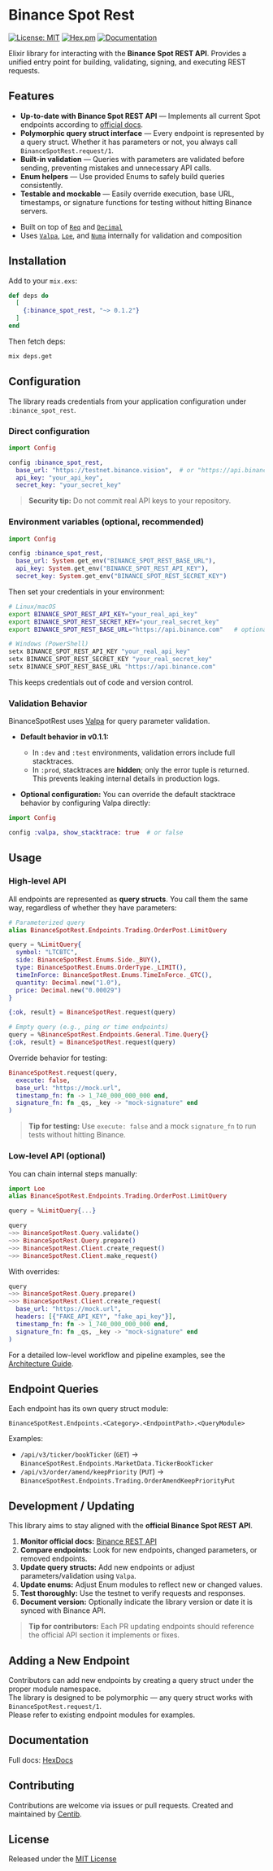 # Binance Spot Rest

[![License: MIT](https://img.shields.io/badge/license-MIT-blue.svg)](LICENSE.md)
[![Hex.pm](https://img.shields.io/hexpm/v/binance_spot_rest.svg)](https://hex.pm/packages/binance_spot_rest)
[![Documentation](https://img.shields.io/badge/docs-hexdocs-purple.svg)](https://hexdocs.pm/binance_spot_rest)

Elixir library for interacting with the **Binance Spot REST API**.
Provides a unified entry point for building, validating, signing, and executing REST requests.

## Features

* **Up-to-date with Binance Spot REST API** — Implements all current Spot endpoints according to [official docs](https://github.com/binance/binance-spot-api-docs/blob/master/rest-api.md).
* **Polymorphic query struct interface** — Every endpoint is represented by a query struct. Whether it has parameters or not, you always call `BinanceSpotRest.request/1`.
* **Built-in validation** — Queries with parameters are validated before sending, preventing mistakes and unnecessary API calls.
* **Enum helpers** — Use provided Enums to safely build queries consistently.
* **Testable and mockable** — Easily override execution, base URL, timestamps, or signature functions for testing without hitting Binance servers.

- Built on top of [`Req`](https://hex.pm/packages/req) and [`Decimal`](https://hex.pm/packages/decimal)
- Uses [`Valpa`](https://hex.pm/packages/valpa), [`Loe`](https://hex.pm/packages/loe), and [`Numa`](https://hex.pm/packages/numa) internally for validation and composition

## Installation

Add to your `mix.exs`:

```elixir
def deps do
  [
    {:binance_spot_rest, "~> 0.1.2"}
  ]
end
```

Then fetch deps:

```bash
mix deps.get
```

## Configuration

The library reads credentials from your application configuration under `:binance_spot_rest`.

### Direct configuration

```elixir
import Config

config :binance_spot_rest,
  base_url: "https://testnet.binance.vision",  # or "https://api.binance.com" for production
  api_key: "your_api_key",
  secret_key: "your_secret_key"
```

> **Security tip:** Do not commit real API keys to your repository.

### Environment variables (optional, recommended)

```elixir
import Config

config :binance_spot_rest,
  base_url: System.get_env("BINANCE_SPOT_REST_BASE_URL"),
  api_key: System.get_env("BINANCE_SPOT_REST_API_KEY"),
  secret_key: System.get_env("BINANCE_SPOT_REST_SECRET_KEY")
```

Then set your credentials in your environment:

```bash
# Linux/macOS
export BINANCE_SPOT_REST_API_KEY="your_real_api_key"
export BINANCE_SPOT_REST_SECRET_KEY="your_real_secret_key"
export BINANCE_SPOT_REST_BASE_URL="https://api.binance.com"   # optional

# Windows (PowerShell)
setx BINANCE_SPOT_REST_API_KEY "your_real_api_key"
setx BINANCE_SPOT_REST_SECRET_KEY "your_real_secret_key"
setx BINANCE_SPOT_REST_BASE_URL "https://api.binance.com"
```

This keeps credentials out of code and version control.

### Validation Behavior

BinanceSpotRest uses [Valpa](https://hexdocs.pm/valpa/) for query parameter validation.

- **Default behavior in v0.1.1:**

  - In `:dev` and `:test` environments, validation errors include full stacktraces.
  - In `:prod`, stacktraces are **hidden**; only the error tuple is returned.
    This prevents leaking internal details in production logs.

- **Optional configuration:**
  You can override the default stacktrace behavior by configuring Valpa directly:

```elixir
import Config

config :valpa, show_stacktrace: true  # or false
```

## Usage

### High-level API

All endpoints are represented as **query structs**. You call them the same way, regardless of whether they have parameters:

```elixir
# Parameterized query
alias BinanceSpotRest.Endpoints.Trading.OrderPost.LimitQuery

query = %LimitQuery{
  symbol: "LTCBTC",
  side: BinanceSpotRest.Enums.Side._BUY(),
  type: BinanceSpotRest.Enums.OrderType._LIMIT(),
  timeInForce: BinanceSpotRest.Enums.TimeInForce._GTC(),
  quantity: Decimal.new("1.0"),
  price: Decimal.new("0.00029")
}

{:ok, result} = BinanceSpotRest.request(query)

# Empty query (e.g., ping or time endpoints)
query = %BinanceSpotRest.Endpoints.General.Time.Query{}
{:ok, result} = BinanceSpotRest.request(query)
```

Override behavior for testing:

```elixir
BinanceSpotRest.request(query,
  execute: false,
  base_url: "https://mock.url",
  timestamp_fn: fn -> 1_740_000_000_000 end,
  signature_fn: fn _qs, _key -> "mock-signature" end
)
```

> **Tip for testing:** Use `execute: false` and a mock `signature_fn` to run tests without hitting Binance.

### Low-level API (optional)

You can chain internal steps manually:

```elixir
import Loe
alias BinanceSpotRest.Endpoints.Trading.OrderPost.LimitQuery

query = %LimitQuery{...}

query
~>> BinanceSpotRest.Query.validate()
~>> BinanceSpotRest.Query.prepare()
~>> BinanceSpotRest.Client.create_request()
~>> BinanceSpotRest.Client.make_request()
```

With overrides:

```elixir
query
~>> BinanceSpotRest.Query.prepare()
~>> BinanceSpotRest.Client.create_request(
  base_url: "https://mock.url",
  headers: [{"FAKE_API_KEY", "fake_api_key"}],
  timestamp_fn: fn -> 1_740_000_000_000 end,
  signature_fn: fn _qs, _key -> "mock-signature" end
)
```

For a detailed low-level workflow and pipeline examples, see the [Architecture Guide](https://hexdocs.pm/binance_spot_rest/architecture.html).

## Endpoint Queries

Each endpoint has its own query struct module:

```
BinanceSpotRest.Endpoints.<Category>.<EndpointPath>.<QueryModule>
```

Examples:

* `/api/v3/ticker/bookTicker` (`GET`) → `BinanceSpotRest.Endpoints.MarketData.TickerBookTicker`
* `/api/v3/order/amend/keepPriority` (`PUT`) → `BinanceSpotRest.Endpoints.Trading.OrderAmendKeepPriorityPut`

## Development / Updating

This library aims to stay aligned with the **official Binance Spot REST API**.

1. **Monitor official docs:** [Binance REST API](https://github.com/binance/binance-spot-api-docs/blob/master/rest-api.md)
2. **Compare endpoints:** Look for new endpoints, changed parameters, or removed endpoints.
3. **Update query structs:** Add new endpoints or adjust parameters/validation using `Valpa`.
4. **Update enums:** Adjust Enum modules to reflect new or changed values.
5. **Test thoroughly:** Use the testnet to verify requests and responses.
6. **Document version:** Optionally indicate the library version or date it is synced with Binance API.

> **Tip for contributors:** Each PR updating endpoints should reference the official API section it implements or fixes.

## Adding a New Endpoint

Contributors can add new endpoints by creating a query struct under the proper module namespace.  
The library is designed to be polymorphic — any query struct works with `BinanceSpotRest.request/1`.  
Please refer to existing endpoint modules for examples.

## Documentation

Full docs: [HexDocs](https://hexdocs.pm/binance_spot_rest)

## Contributing

Contributions are welcome via issues or pull requests.
Created and maintained by [Centib](https://github.com/Centib).

## License

Released under the [MIT License](LICENSE.md)
